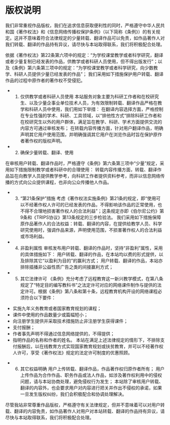 # 版权说明

  我们非常重视作品版权，我们在追求信息获取便利性的同时，严格遵守中华人民共和国《著作权法》和《信息网络传播权保护条例》（以下简称《条例》）的有关规定。这并不意味着符合法律规定的少量转载、翻译作品可以免责，如作品著作人对我们转载、翻译的作品持有异议，请尽快与本站取得联系，我们将积极配合处理。

  依据《著作权法》第22条第六项中的规定：“为学校课堂教学或者科学研究，翻译或者少量复制已经发表的作品，供教学或者科研人员使用，但不得出版发行”；以及《条例》第六条第三项中的规定：“为学校课堂教学或者科学研究，向少数教学、科研人员提供少量已经发表的作品”；
我们采用如下措施保护用户转载、翻译作品的过程中原作者的著作权不受侵犯。

+ 1. 仅供教学或者科研人员使用
本站服务对象主要为科研工作者和在校研究生、以及少量企事业单位技术人员，为有效限制转载、翻译作品严格在教学和科研人员中使用，我们用如下举措：
  在翻译内容选择方面，严格控制在专业性强的学术、科研、工具领域，以“排他性方式“排除科研工作者和在校研究生以外的用户群体，满足旨在教学、科研、学术方面提供交流的内容方可通过审核发布；
在转载内容传播方面，针对用户翻译作品，明确声明其它用户使用范围，并明确强调其它用户在浏览作品时旨在保护原作者著作权的版权声明。


+ 2. 确保少量转载、翻译、使用

在审核用户转载、翻译作品时，严格遵守《条例》第六条第三项中“少量”规定，采用如下措施限制教学或者科研中的合理使用：
转载内容传播方面，转载、翻译作品旨在向教学人员提供教学参考，向科研工作者提供资料参考，而非以信息网络传播的方式向公众提供课程，也非向公众传播他人作品。

+ 3. “第21条保护”措施
考虑《著作权法实施条例》第21条的规定，即“使用可以不经著作权人许可的已经发表的作品，不得影响该作品的正常使用，也不得不合理地损害著作权人的合法利益”；这条规定亦即《伯尔尼公约》第9条和《TRIPS协议》第13条规定的三步检验法。
我们采用如下措施保障原作品著作人的合法权益：转载、翻译的内容，在提供给教学人员、科学研究使用时，强调作品来源，声明使用范围，不损害著作权人的合法利益或市场利益。

+ 4. 非盈利属性
审核发布用户转载、翻译的作品时，坚持“非盈利”属性，采用的具体措施如下：
用户转载、翻译的作品，在本站均以费的形式提供，以及排除其它“以盈利为目的”的赢利方式；
用户转载、翻译的作品，本站亦排除插播非公益性质广告之类的间接赢利方式；

+ 5. 其它法律许可
《条例》充分考虑了远程教育这一新兴教学模式，在第八条规定了“特定目的编写教科书”之法定许可对应的网络课件制作与提供的法定许可。根据《条例》第八条和第十条，远程教育机构开设的网络课程必须符合以下要件：
- 实施九年义务教育或者国家教育规划的课程；
- 课件中使用的作品数量少或篇幅短小；
- 向注册学生提供并采取技术措施防止非注册学生获得课件；
- 支付报酬；
- 作者事先声明不得通过信息网络提供的，不得提供；
- 指明作品的名称和作者的姓名。
本站在满足上述法律规定的情形下，不排除支付报酬后，以在线教育方式实现国家教育规划或扶贫教育，并可以不经著作权人许可，享受《著作权法》规定的法定许可制度的优惠照顾。

+ 6. 其它权益明确
用户上传转载、翻译作品，作品著作权归原作者所有；
用户上传作品为合作作品、职务作品或法人作品，如涉及著作权利用中的侵权问题，请与本站协商处理，避免侵权行为发生；
本站除了审核用户转载、翻译的内容外，也会要求用户对内容进行把关并作出不侵权的承诺，如果一旦发生版权纠纷，我们会积极配合和协调处理解决。

尽管我站非常尊重作品版权，严格遵守有关法律规定，但并不意味着可以对用户转载、翻译的内容免责，如作品著作人对用户对本站转载、翻译的作品持有异议，请尽快与本站取得联系，我们将积极配合处理。
